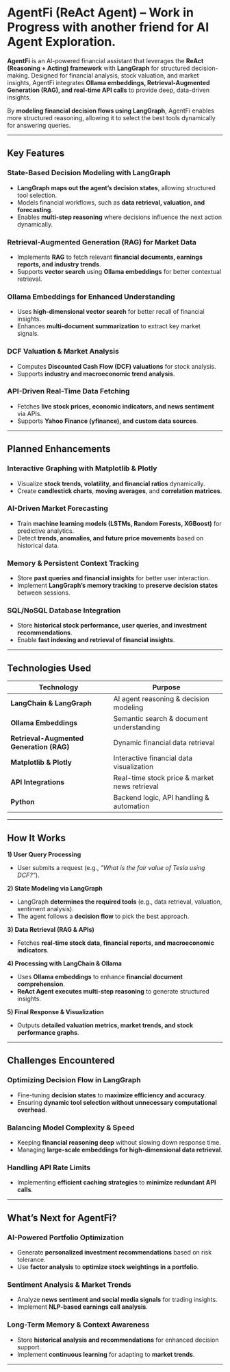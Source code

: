 # AgentFi (ReAct Agent) – Work in Progress with another friend for AI Agent Exploration.

**AgentFi** is an AI-powered financial assistant that leverages the **ReAct (Reasoning + Acting) framework** with **LangGraph** for structured decision-making. Designed for financial analysis, stock valuation, and market insights, AgentFi integrates **Ollama embeddings, Retrieval-Augmented Generation (RAG), and real-time API calls** to provide deep, data-driven insights.  

By **modeling financial decision flows using LangGraph**, AgentFi enables more structured reasoning, allowing it to select the best tools dynamically for answering queries.  

---

## Key Features  

### **State-Based Decision Modeling with LangGraph**  
- **LangGraph maps out the agent’s decision states**, allowing structured tool selection.  
- Models financial workflows, such as **data retrieval, valuation, and forecasting**.  
- Enables **multi-step reasoning** where decisions influence the next action dynamically.  

### **Retrieval-Augmented Generation (RAG) for Market Data**  
- Implements **RAG** to fetch relevant **financial documents, earnings reports, and industry trends**.  
- Supports **vector search** using **Ollama embeddings** for better contextual retrieval.  

### **Ollama Embeddings for Enhanced Understanding**  
- Uses **high-dimensional vector search** for better recall of financial insights.  
- Enhances **multi-document summarization** to extract key market signals.  

### **DCF Valuation & Market Analysis**  
- Computes **Discounted Cash Flow (DCF) valuations** for stock analysis.  
- Supports **industry and macroeconomic trend analysis**.  

### **API-Driven Real-Time Data Fetching**  
- Fetches **live stock prices, economic indicators, and news sentiment** via APIs.  
- Supports **Yahoo Finance (yfinance), and custom data sources**.  

---

## Planned Enhancements  

### **Interactive Graphing with Matplotlib & Plotly**  
- Visualize **stock trends, volatility, and financial ratios** dynamically.  
- Create **candlestick charts**, **moving averages**, and **correlation matrices**.  

### **AI-Driven Market Forecasting**  
- Train **machine learning models (LSTMs, Random Forests, XGBoost)** for predictive analytics.  
- Detect **trends, anomalies, and future price movements** based on historical data.  

### **Memory & Persistent Context Tracking**  
- Store **past queries and financial insights** for better user interaction.  
- Implement **LangGraph’s memory tracking** to **preserve decision states** between sessions.  

### **SQL/NoSQL Database Integration**  
- Store **historical stock performance, user queries, and investment recommendations**.  
- Enable **fast indexing and retrieval of financial insights**.  

---

## Technologies Used  

| **Technology**  | **Purpose** |
|---------------|------------|
| **LangChain & LangGraph** | AI agent reasoning & decision modeling |
| **Ollama Embeddings** | Semantic search & document understanding |
| **Retrieval-Augmented Generation (RAG)** | Dynamic financial data retrieval |
| **Matplotlib & Plotly** | Interactive financial data visualization |
| **API Integrations** | Real-time stock price & market news retrieval |
| **Python** | Backend logic, API handling & automation |

---

## How It Works  

**1) User Query Processing**  
   - User submits a request (e.g., *"What is the fair value of Tesla using DCF?"*).  

**2) State Modeling via LangGraph**  
   - LangGraph **determines the required tools** (e.g., data retrieval, valuation, sentiment analysis).  
   - The agent follows a **decision flow** to pick the best approach.  

**3) Data Retrieval (RAG & APIs)**  
   - Fetches **real-time stock data, financial reports, and macroeconomic indicators**.  

**4) Processing with LangChain & Ollama**  
   - Uses **Ollama embeddings** to enhance **financial document comprehension**.  
   - **ReAct Agent executes multi-step reasoning** to generate structured insights.  

**5) Final Response & Visualization**  
   - Outputs **detailed valuation metrics, market trends, and stock performance graphs**.  

---

## Challenges Encountered  

### **Optimizing Decision Flow in LangGraph**  
- Fine-tuning **decision states** to **maximize efficiency and accuracy**.  
- Ensuring **dynamic tool selection without unnecessary computational overhead**.  

### **Balancing Model Complexity & Speed**  
- Keeping **financial reasoning deep** without slowing down response time.  
- Managing **large-scale embeddings for high-dimensional data retrieval**.  

### **Handling API Rate Limits**  
- Implementing **efficient caching strategies** to **minimize redundant API calls**.  

---

## What’s Next for AgentFi?  

### **AI-Powered Portfolio Optimization**  
- Generate **personalized investment recommendations** based on risk tolerance.  
- Use **factor analysis** to **optimize stock weightings in a portfolio**.  

### **Sentiment Analysis & Market Trends**  
- Analyze **news sentiment and social media signals** for trading insights.  
- Implement **NLP-based earnings call analysis**.  

### **Long-Term Memory & Context Awareness**  
- Store **historical analysis and recommendations** for enhanced decision support.  
- Implement **continuous learning** for adapting to **market trends**.  

---
